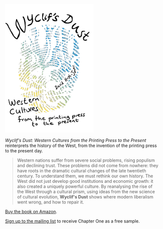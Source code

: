 
<img src="/assets/images/cover4.jpeg" alt="Book cover for Wyclif's Dust: Western Cultures from the Printing Press to the Present" style="width:3in">

*Wyclif's Dust: Western Cultures from the Printing Press to the Present* 
reinterprets the history of the West, 
from the invention of the printing press to the present day.

> Western nations suffer from severe social problems, rising populism and
> declining trust. These problems did not come from nowhere: they have roots in
> the dramatic cultural changes of the late twentieth century. To understand them,
> we must rethink our own history. The West did not just develop good institutions
> and economic growth: it also created a uniquely powerful culture. By reanalysing
> the rise of the West through a cultural prism, using ideas from the new science
> of cultural evolution, **Wyclif's Dust** shows where modern liberalism went wrong, 
> and how to repair it.

[Buy the book on Amazon](https://www.amazon.com/Wyclifs-Dust-Western-cultures-printing/dp/B0B5PPXSQH/).

[Sign up to the mailing list](signup.md) to receive Chapter One as a free sample.

